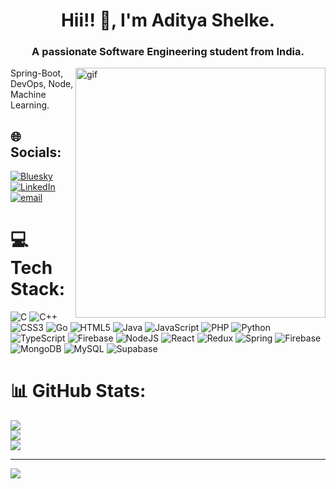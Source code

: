 <h1 align="center">Hii!! 👋, I'm Aditya Shelke.</h1>
<h3 align="center">A passionate Software Engineering student from India.</h3>
<img align = "right"  alt = "gif"  width = "400" src="https://user-images.githubusercontent.com/55389276/140866485-8fb1c876-9a8f-4d6a-98dc-08c4981eaf70.gif">
Spring-Boot, DevOps, Node, Machine Learning.

## 🌐 Socials:
[![Bluesky](https://img.shields.io/badge/bluesky-0285FF?style=for-the-badge&logo=bluesky&logoColor=%23FFFFFF)](https://bsky.app/profile/shelkeaditya01) [![LinkedIn](https://img.shields.io/badge/LinkedIn-%230077B5.svg?logo=linkedin&logoColor=white)](https://linkedin.com/in/linkedin.com/in/aditya-shelke-ba90742a5) [![email](https://img.shields.io/badge/Email-D14836?logo=gmail&logoColor=white)](mailto:adishelke10@gmail.com) 

# 💻 Tech Stack:
![C](https://img.shields.io/badge/c-%2300599C.svg?style=for-the-badge&logo=c&logoColor=white) ![C++](https://img.shields.io/badge/c++-%2300599C.svg?style=for-the-badge&logo=c%2B%2B&logoColor=white) ![CSS3](https://img.shields.io/badge/css3-%231572B6.svg?style=for-the-badge&logo=css3&logoColor=white) ![Go](https://img.shields.io/badge/go-%2300ADD8.svg?style=for-the-badge&logo=go&logoColor=white) ![HTML5](https://img.shields.io/badge/html5-%23E34F26.svg?style=for-the-badge&logo=html5&logoColor=white) ![Java](https://img.shields.io/badge/java-%23ED8B00.svg?style=for-the-badge&logo=openjdk&logoColor=white) ![JavaScript](https://img.shields.io/badge/javascript-%23323330.svg?style=for-the-badge&logo=javascript&logoColor=%23F7DF1E) ![PHP](https://img.shields.io/badge/php-%23777BB4.svg?style=for-the-badge&logo=php&logoColor=white) ![Python](https://img.shields.io/badge/python-3670A0?style=for-the-badge&logo=python&logoColor=ffdd54) ![TypeScript](https://img.shields.io/badge/typescript-%23007ACC.svg?style=for-the-badge&logo=typescript&logoColor=white) ![Firebase](https://img.shields.io/badge/firebase-%23039BE5.svg?style=for-the-badge&logo=firebase) ![NodeJS](https://img.shields.io/badge/node.js-6DA55F?style=for-the-badge&logo=node.js&logoColor=white) ![React](https://img.shields.io/badge/react-%2320232a.svg?style=for-the-badge&logo=react&logoColor=%2361DAFB) ![Redux](https://img.shields.io/badge/redux-%23593d88.svg?style=for-the-badge&logo=redux&logoColor=white) ![Spring](https://img.shields.io/badge/spring-%236DB33F.svg?style=for-the-badge&logo=spring&logoColor=white) ![Firebase](https://img.shields.io/badge/firebase-a08021?style=for-the-badge&logo=firebase&logoColor=ffcd34) ![MongoDB](https://img.shields.io/badge/MongoDB-%234ea94b.svg?style=for-the-badge&logo=mongodb&logoColor=white) ![MySQL](https://img.shields.io/badge/mysql-4479A1.svg?style=for-the-badge&logo=mysql&logoColor=white) ![Supabase](https://img.shields.io/badge/Supabase-3ECF8E?style=for-the-badge&logo=supabase&logoColor=white)

# 📊 GitHub Stats:
![](https://github-readme-stats.vercel.app/api?username=shelkeaditya01&theme=default&hide_border=false&include_all_commits=false&count_private=false)<br/>
![](https://nirzak-streak-stats.vercel.app/?user=shelkeaditya01&theme=default&hide_border=false)<br/>
![](https://github-readme-stats.vercel.app/api/top-langs/?username=shelkeaditya01&theme=default&hide_border=false&include_all_commits=false&count_private=false&layout=compact)

---
[![](https://visitcount.itsvg.in/api?id=shelkeaditya01&icon=0&color=0)](https://visitcount.itsvg.in)

<!-- Proudly created with GPRM ( https://gprm.itsvg.in ) -->
